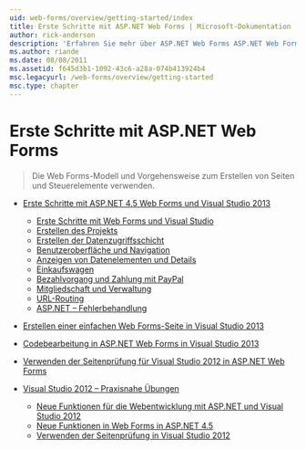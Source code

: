 ```yaml
---
uid: web-forms/overview/getting-started/index
title: Erste Schritte mit ASP.NET Web Forms | Microsoft-Dokumentation
author: rick-anderson
description: 'Erfahren Sie mehr über ASP.NET Web Forms ASP.NET Web Forms können Sie erstellen dynamischer Websites mit einem vertrauten Drag & Drop, ereignisgesteuertes Modell. Eine Entwurfsoberfläche und Hund...'
ms.author: riande
ms.date: 08/08/2011
ms.assetid: f645d3b1-1092-43c6-a28a-074b413924b4
msc.legacyurl: /web-forms/overview/getting-started
msc.type: chapter
---
```

<a name="getting-started-with-aspnet-web-forms"></a>Erste Schritte mit ASP.NET Web Forms
====================
> Die Web Forms-Modell und Vorgehensweise zum Erstellen von Seiten und Steuerelemente verwenden.


- [Erste Schritte mit ASP.NET 4.5 Web Forms und Visual Studio 2013](getting-started-with-aspnet-45-web-forms/index.md)

    - [Erste Schritte mit Web Forms und Visual Studio](getting-started-with-aspnet-45-web-forms/introduction-and-overview.md)
    - [Erstellen des Projekts](getting-started-with-aspnet-45-web-forms/create-the-project.md)
    - [Erstellen der Datenzugriffsschicht](getting-started-with-aspnet-45-web-forms/create_the_data_access_layer.md)
    - [Benutzeroberfläche und Navigation](getting-started-with-aspnet-45-web-forms/ui_and_navigation.md)
    - [Anzeigen von Datenelementen und Details](getting-started-with-aspnet-45-web-forms/display_data_items_and_details.md)
    - [Einkaufswagen](getting-started-with-aspnet-45-web-forms/shopping-cart.md)
    - [Bezahlvorgang und Zahlung mit PayPal](getting-started-with-aspnet-45-web-forms/checkout-and-payment-with-paypal.md)
    - [Mitgliedschaft und Verwaltung](getting-started-with-aspnet-45-web-forms/membership-and-administration.md)
    - [URL-Routing](getting-started-with-aspnet-45-web-forms/url-routing.md)
    - [ASP.NET – Fehlerbehandlung](getting-started-with-aspnet-45-web-forms/aspnet-error-handling.md)
- [Erstellen einer einfachen Web Forms-Seite in Visual Studio 2013](creating-a-basic-web-forms-page.md)
- [Codebearbeitung in ASP.NET Web Forms in Visual Studio 2013](code-editing-in-web-forms-pages.md)
- [Verwenden der Seitenprüfung für Visual Studio 2012 in ASP.NET Web Forms](using-page-inspector-in-a-visual-studio-11-beta-web-forms-project.md)
- [Visual Studio 2012 – Praxisnahe Übungen](hands-on-labs/index.md)

    - [Neue Funktionen für die Webentwicklung mit ASP.NET und Visual Studio 2012](hands-on-labs/whats-new-in-aspnet-and-web-development-in-visual-studio-2012.md)
    - [Neue Funktionen in Web Forms in ASP.NET 4.5](hands-on-labs/whats-new-in-web-forms-in-aspnet-45.md)
    - [Verwenden der Seitenprüfung in Visual Studio 2012](hands-on-labs/using-page-inspector-in-visual-studio-2012.md)
